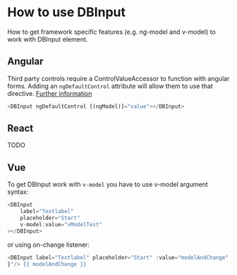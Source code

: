 # How to use DBInput

How to get framework specific features (e.g. ng-model and v-model) to work with DBInput element.

## Angular

Third party controls require a ControlValueAccessor to function with angular forms. Adding an `ngDefaultControl` attribute will allow them to use that directive.
[Further information](https://stackoverflow.com/a/46465959)

```ts
<DBInput ngDefaultControl [(ngModel)]="value"></DBInput>
```

## React

TODO

## Vue

To get DBInput work with `v-model` you have to use v-model argument syntax:

```ts
<DBInput
	label="Textlabel"
	placeholder="Start"
	v-model:value="vModelTest"
></DBInput>
```

or using on-change listener:

```ts
<DBInput label="Textlabel" placeholder="Start" :value="modelAndChange" :on-change="($event) => { modelAndChange = $event.target.value;
}"/> {{ modelAndChange }}
```
